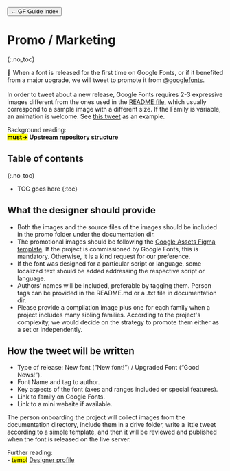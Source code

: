 <link href="style.css" rel="stylesheet">

<a href="./index"><button class="button button-i">&larr; GF Guide Index</button></a>

# Promo / Marketing
{:.no_toc}

<div class="callout">

🦕 When a font is released for the first time on Google Fonts, or if it benefited from a major upgrade, we will tweet to promote it from <a href="https://twitter.com/googlefonts">@googlefonts</a>.
<br><br>
In order to tweet about a new release, Google Fonts requires 2-3 expressive images different from the ones used in the <a href="./readmefile">README file</a>, which usually correspond to a sample image with a different size. If the Family is variable, an animation is welcome. See <a href="https://twitter.com/googlefonts/status/1487038395918565377" target="_blank">this tweet</a> as an example.

</div>

<div class="context-reading">
    Background reading:<br>
    <mark class="green"><b>must&rarr;</b></mark> <a href="./upstream" style="font-weight:bold">Upstream repository structure</a>
</div>

## Table of contents
{:.no_toc}
* TOC goes here
{:toc}

## What the designer should provide

-   Both the images and the source files of the images should be included in the promo folder under the documentation dir.
-   The promotional images should be following the [Google Assets Figma template](https://www.figma.com/file/RwEesMz0S2xXBp0uGi62ft/GF-Asset-template-for-external-partners?node-id=0%3A1). If the project is commissioned by Google Fonts, this is mandatory. Otherwise, it is a kind request for our preference.
-   If the font was designed for a particular script or language, some localized text should be added addressing the respective script or language.
-   Authors’ names will be included, preferable by tagging them. Person tags can be provided in the README.md or a .txt file in documentation dir.
-   Please provide a compilation image plus one for each family when a project includes many sibling families. According to the project's complexity, we would decide on the strategy to promote them either as a set or independently.

## How the tweet will be written

-   Type of release: New font (”New font!”) / Upgraded Font (“Good News!”).
-   Font Name and tag to author.
-   Key aspects of the font (axes and ranges included or special features).
-   Link to family on Google Fonts.
-   Link to a mini website if available.

The person onboarding the project will collect images from the documentation directory, include them in a drive folder, write a little tweet according to a simple template, and then it will be reviewed and published when the font is released on the live server.

<div class="next-reading">
    Further reading:<br>
    - <mark class="grey">templ</mark> <a href="./profile">Designer profile</a>
</div>